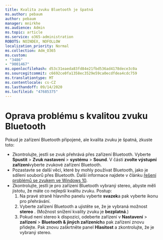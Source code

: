 ```yaml
---
title: Kvalita zvuku Bluetooth je špatná
ms.author: pebaum
author: pebaum
manager: mnirkhe
ms.audience: Admin
ms.topic: article
ms.service: o365-administration
ROBOTS: NOINDEX, NOFOLLOW
localization_priority: Normal
ms.collection: Adm_O365
ms.custom:
- "3486"
- "9001467"
ms.openlocfilehash: d53c31eaeda83fd84e21fbd536ad4178dece3c0a
ms.sourcegitcommit: c6692ce0fa1358ec3529e59ca0ecdfdea4cdc759
ms.translationtype: MT
ms.contentlocale: cs-CZ
ms.lasthandoff: 09/14/2020
ms.locfileid: "47685375"
---
```

# <a name="fix-bluetooth-audio-quality-issue"></a>Oprava problému s kvalitou zvuku Bluetooth

Pokud je zařízení Bluetooth připojené, ale kvalita zvuku je špatná, zkuste toto:

- Zkontrolujte, jestli se zvuk přehrává přes zařízení Bluetooth. Vyberte **Spustit**  >  **Zvuk nastavení**  >  **systému**  >  **Sound**. V části **zvolte výstupní zařízení**vyberte zvukové zařízení Bluetooth.
- Pozastavte se další věci, které by mohly používat Bluetooth, jako je sdílení souborů přes Bluetooth. Další informace najdete v článku [řešení problémů se zvukem ve Windows 10](https://support.microsoft.com/help/4520288/windows-10-fix-sound-problems).
- Zkontrolujte, jestli je pro zařízení Bluetooth vybraný stereo, abyste měli jistotu, že máte co nejlepší kvalitu zvuku. Postup: 
    1. Na pravé straně hlavního panelu vyberte **svazek**a pak vyberte ikonu pro přehrávání.
    2. Vyberte zařízení Bluetooth a ujistěte se, že je vybraná možnost **stereo** . (Možnost snížení kvality zvuku je **bezplatná**.)
    3. Pokud není stereo k dispozici, odeberte zařízení v **Nastavení**  >  **zařízení**  >  **Bluetooth & jiných zařízeních**a pak zařízení znovu přidejte. Pak znovu zaškrtněte panel **Hlasitost** a zkontrolujte, že je vybraný stereo.

